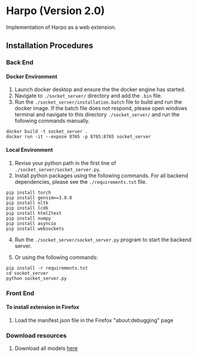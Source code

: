 # Harpo (Version 2.0)
Implementation of Harpo as a web extension.

## Installation Procedures
### Back End
#### Docker Environment
1. Launch docker desktop and ensure the the docker engine has started.
2. Navigate to `./socket_server/` directory and add the `.bin` file.
3. Run the `./socket_server/installation.batch` file to build and run the docker image. If the batch file does not respond, please open windows terminal and navigate to this directory `./socket_server/` and run the following commands manually.
```
docker build -t socket_server .
docker run -it --expose 8765 -p 8765:8765 socket_server
```
#### Local Environment
1. Revise your python path in the first line of `./socket_server/socket_server.py`.
2. Install python packages using the following commands. For all backend dependencies, please see the `./requirements.txt` file.
```
pip install torch
pip install gensim==3.8.0
pip install nltk
pip install lcdk
pip install html2text
pip install numpy
pip install asyncio
pip install websockets
```
4. Run the `./socket_server/socket_server.py` program to start the backend server.

5. Or using the following commands:
```
pip install -r requirements.txt
cd socket_server
python socket_server.py
```

### Front End
#### To install extension in Firefox
1. Load the manifest.json file in the Firefox "about:debugging" page

### Download resources
1. Download all models [here](https://drive.google.com/drive/folders/1DnMz4_hBFQ_Cq-fbjysd_Q-dGzw72yvr?usp=sharing)